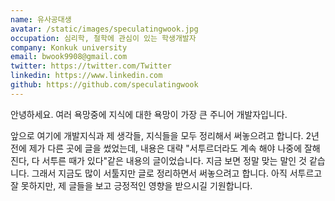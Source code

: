 ```yaml
---
name: 유사공대생
avatar: /static/images/speculatingwook.jpg
occupation: 심리학, 철학에 관심이 있는 학생개발자
company: Konkuk university
email: bwook9908@gmail.com
twitter: https://twitter.com/Twitter
linkedin: https://www.linkedin.com
github: https://github.com/speculatingwook
---
```


안녕하세요. 여러 욕망중에 지식에 대한 욕망이 가장 큰 주니어 개발자입니다.

앞으로 여기에 개발지식과 제 생각들, 지식들을 모두 정리해서 써놓으려고 합니다. 2년 전에 제가 다른 곳에 글을 썼었는데, 내용은 대략 "서투르더라도 계속 해야 나중에 잘해진다, 다 서투른 때가 있다"같은 내용의 글이었습니다. 지금 보면 정말 맞는 말인 것 같습니다. 그래서 지금도 많이 서툴지만 글로 정리하면서 써놓으려고 합니다. 아직 서투르고 잘 못하지만, 제 글들을 보고 긍정적인 영향을 받으시길 기원합니다.
